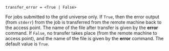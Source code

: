    transfer_error = <True | False>

For jobs submitted to the grid universe only. If `True`, then the error
output (from `stderr`) from the job is transferred from the remote
machine back to the access point. The name of the file after transfer is
given by the **error** command. If `False`, no transfer takes place
(from the remote machine to access point), and the name of the file is
given by the **error** command. The default value is `True`.
